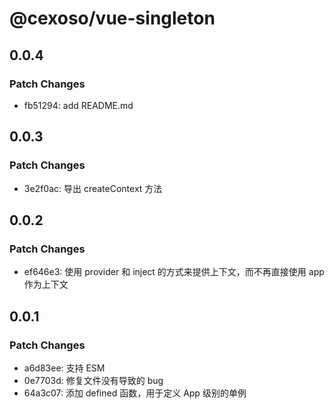# @cexoso/vue-singleton

## 0.0.4

### Patch Changes

- fb51294: add README.md

## 0.0.3

### Patch Changes

- 3e2f0ac: 导出 createContext 方法

## 0.0.2

### Patch Changes

- ef646e3: 使用 provider 和 inject 的方式来提供上下文，而不再直接使用 app 作为上下文

## 0.0.1

### Patch Changes

- a6d83ee: 支持 ESM
- 0e7703d: 修复文件没有导致的 bug
- 64a3c07: 添加 defined 函数，用于定义 App 级别的单例
